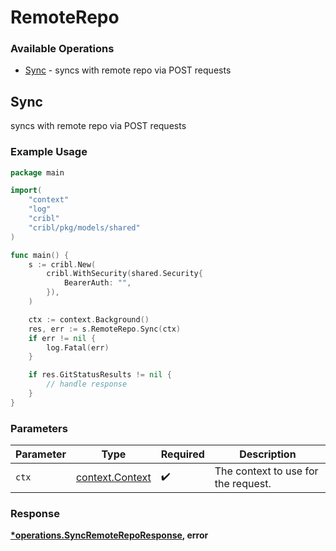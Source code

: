 # RemoteRepo

### Available Operations

* [Sync](#sync) - syncs with remote repo via POST requests

## Sync

syncs with remote repo via POST requests

### Example Usage

```go
package main

import(
	"context"
	"log"
	"cribl"
	"cribl/pkg/models/shared"
)

func main() {
    s := cribl.New(
        cribl.WithSecurity(shared.Security{
            BearerAuth: "",
        }),
    )

    ctx := context.Background()
    res, err := s.RemoteRepo.Sync(ctx)
    if err != nil {
        log.Fatal(err)
    }

    if res.GitStatusResults != nil {
        // handle response
    }
}
```

### Parameters

| Parameter                                             | Type                                                  | Required                                              | Description                                           |
| ----------------------------------------------------- | ----------------------------------------------------- | ----------------------------------------------------- | ----------------------------------------------------- |
| `ctx`                                                 | [context.Context](https://pkg.go.dev/context#Context) | :heavy_check_mark:                                    | The context to use for the request.                   |


### Response

**[*operations.SyncRemoteRepoResponse](../../models/operations/syncremotereporesponse.md), error**

